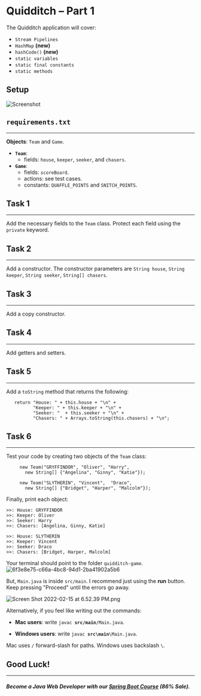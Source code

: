 # Quidditch – Part 1
The Quidditch application will cover:

- `Stream Pipelines`
- `HashMap` **(new)**
- `hashCode()` **(new)**
- `static variables`
- `static final constants`
- `static methods`

## Setup

![Screenshot](https://firebasestorage.googleapis.com/v0/b/learnthepart-75aed.appspot.com/o/images%2F3e8a4cf2-0581-4074-9fa6-3f107a7dd696?alt=media&token=b73d699e-ca61-4da8-ad58-37876aeb829f)

## `requirements.txt`
-----
**Objects**: `Team` and `Game`.

- **`Team`**:
     - fields: `house`, `keeper`, `seeker`, and `chasers`.
- **`Game`**:
    - fields: `scoreBoard`.
    - actions: see test cases.
    - constants: `QUAFFLE_POINTS` and `SNITCH_POINTS`.
## Task 1
----- 
Add the necessary fields to the `Team` class. Protect each field using the `private` keyword.

## Task 2
----- 
Add a constructor. The constructor parameters are `String house`, `String keeper`, `String seeker`, `String[] chasers`.

## Task 3
-----
Add a copy constructor.

## Task 4
-----
Add getters and setters.

## Task 5
-------
Add a `toString` method that returns the following:


```
   return "House: " + this.house + "\n" +
          "Keeper: " + this.keeper + "\n" +         
          "Seeker: "  + this.seeker + "\n" +         
          "Chasers: " + Arrays.toString(this.chasers) + "\n"; 
```
   
## Task 6
-----
Test your code by creating two objects of the `Team` class:


```
     new Team("GRYFFINDOR", "Oliver", "Harry", 
       new String[] {"Angelina", "Ginny", "Katie"});
 
     new Team("SLYTHERIN", "Vincent",  "Draco", 
       new String[] {"Bridget", "Harper", "Malcolm"});
```

Finally, print each object:


```
>>: House: GRYFFINDOR
>>: Keeper: Oliver
>>: Seeker: Harry
>>: Chasers: [Angelina, Ginny, Katie]

>>: House: SLYTHERIN
>>: Keeper: Vincent
>>: Seeker: Draco
>>: Chasers: [Bridget, Harper, Malcolm]
```

Your terminal should point to the folder `quidditch-game`.
![6f3e8e75-c66a-4bc8-94d1-2ba41902a5b6](https://firebasestorage.googleapis.com/v0/b/learnthepart-75aed.appspot.com/o/images%2Ff9214967-45c6-4e52-be35-49519d3c9326?alt=media&token=d9233e0b-5a98-4f71-84d8-195415fc05f2)

But, `Main.java` is inside `src/main`. I recommend just using the **run** button. Keep pressing "Proceed" until the errors go away.

![Screen Shot 2022-02-15 at 6.52.39 PM.png](https://firebasestorage.googleapis.com/v0/b/learnthepart-75aed.appspot.com/o/images%2Fa883a886-8cfa-48e9-ae4a-0bf7421eb7a3?alt=media&token=9b104409-d8de-4995-9434-67b537d9e33b)

Alternatively, if you feel like writing out the commands: 

-   **Mac users**: write `javac `**`src/main`**`/Main.java`.

-   **Windows users**: write `javac `**`src\main`**`\Main.java`.

Mac uses `/` forward-slash for paths. Windows uses backslash `\`.

## Good Luck!

--------
##### Become a Java Web Developer with our [Spring Boot Course](https://udemy-redirect-app.herokuapp.com/spring) (86% Sale).

